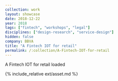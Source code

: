 ```yaml
---
collection: work
layout: showcase
date: 2018-12-22
year: 2018
tags: ["fintech", "workshops", "legal"]
disciplines: ["design-research", "service-design"]
hidden: false
company: BBVA
title: "A Fintech IOT for retail"
permalink: /:collection/A-Fintech-IOT-for-retail
---
```


A Fintech IOT for retail loaded

{% include_relative ext/asset.md %}